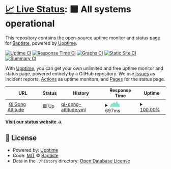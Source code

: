 # [📈 Live Status](https://BapRx.github.io/upptime): <!--live status--> **🟩 All systems operational**

This repository contains the open-source uptime monitor and status page for [Baptiste](https://BapRx.github.io/upptime), powered by [Upptime](https://github.com/upptime/upptime).

[![Uptime CI](https://github.com/BapRx/upptime/workflows/Uptime%20CI/badge.svg)](https://github.com/BapRx/upptime/actions?query=workflow%3A%22Uptime+CI%22)
[![Response Time CI](https://github.com/BapRx/upptime/workflows/Response%20Time%20CI/badge.svg)](https://github.com/BapRx/upptime/actions?query=workflow%3A%22Response+Time+CI%22)
[![Graphs CI](https://github.com/BapRx/upptime/workflows/Graphs%20CI/badge.svg)](https://github.com/BapRx/upptime/actions?query=workflow%3A%22Graphs+CI%22)
[![Static Site CI](https://github.com/BapRx/upptime/workflows/Static%20Site%20CI/badge.svg)](https://github.com/BapRx/upptime/actions?query=workflow%3A%22Static+Site+CI%22)
[![Summary CI](https://github.com/BapRx/upptime/workflows/Summary%20CI/badge.svg)](https://github.com/BapRx/upptime/actions?query=workflow%3A%22Summary+CI%22)

With [Upptime](https://upptime.js.org), you can get your own unlimited and free uptime monitor and status page, powered entirely by a GitHub repository. We use [Issues](https://github.com/BapRx/upptime/issues) as incident reports, [Actions](https://github.com/BapRx/upptime/actions) as uptime monitors, and [Pages](https://BapRx.github.io/upptime) for the status page.

<!--start: status pages-->
<!-- This summary is generated by Upptime (https://github.com/upptime/upptime) -->
<!-- Do not edit this manually, your changes will be overwritten -->
<!-- prettier-ignore -->
| URL | Status | History | Response Time | Uptime |
| --- | ------ | ------- | ------------- | ------ |
| <img alt="" src="https://favicons.githubusercontent.com/www.qigong-tuina-sallanches.fr" height="13"> [Qi Gong Attitude](https://www.qigong-tuina-sallanches.fr) | 🟩 Up | [qi-gong-attitude.yml](https://github.com/BapRx/upptime/commits/HEAD/history/qi-gong-attitude.yml) | <details><summary><img alt="Response time graph" src="./graphs/qi-gong-attitude/response-time-week.png" height="20"> 697ms</summary><br><a href="https://BapRx.github.io/upptime/history/qi-gong-attitude"><img alt="Response time 704" src="https://img.shields.io/endpoint?url=https%3A%2F%2Fraw.githubusercontent.com%2FBapRx%2Fupptime%2FHEAD%2Fapi%2Fqi-gong-attitude%2Fresponse-time.json"></a><br><a href="https://BapRx.github.io/upptime/history/qi-gong-attitude"><img alt="24-hour response time 506" src="https://img.shields.io/endpoint?url=https%3A%2F%2Fraw.githubusercontent.com%2FBapRx%2Fupptime%2FHEAD%2Fapi%2Fqi-gong-attitude%2Fresponse-time-day.json"></a><br><a href="https://BapRx.github.io/upptime/history/qi-gong-attitude"><img alt="7-day response time 697" src="https://img.shields.io/endpoint?url=https%3A%2F%2Fraw.githubusercontent.com%2FBapRx%2Fupptime%2FHEAD%2Fapi%2Fqi-gong-attitude%2Fresponse-time-week.json"></a><br><a href="https://BapRx.github.io/upptime/history/qi-gong-attitude"><img alt="30-day response time 704" src="https://img.shields.io/endpoint?url=https%3A%2F%2Fraw.githubusercontent.com%2FBapRx%2Fupptime%2FHEAD%2Fapi%2Fqi-gong-attitude%2Fresponse-time-month.json"></a><br><a href="https://BapRx.github.io/upptime/history/qi-gong-attitude"><img alt="1-year response time 704" src="https://img.shields.io/endpoint?url=https%3A%2F%2Fraw.githubusercontent.com%2FBapRx%2Fupptime%2FHEAD%2Fapi%2Fqi-gong-attitude%2Fresponse-time-year.json"></a></details> | <details><summary><a href="https://BapRx.github.io/upptime/history/qi-gong-attitude">100.00%</a></summary><a href="https://BapRx.github.io/upptime/history/qi-gong-attitude"><img alt="All-time uptime 100.00%" src="https://img.shields.io/endpoint?url=https%3A%2F%2Fraw.githubusercontent.com%2FBapRx%2Fupptime%2FHEAD%2Fapi%2Fqi-gong-attitude%2Fuptime.json"></a><br><a href="https://BapRx.github.io/upptime/history/qi-gong-attitude"><img alt="24-hour uptime 100.00%" src="https://img.shields.io/endpoint?url=https%3A%2F%2Fraw.githubusercontent.com%2FBapRx%2Fupptime%2FHEAD%2Fapi%2Fqi-gong-attitude%2Fuptime-day.json"></a><br><a href="https://BapRx.github.io/upptime/history/qi-gong-attitude"><img alt="7-day uptime 100.00%" src="https://img.shields.io/endpoint?url=https%3A%2F%2Fraw.githubusercontent.com%2FBapRx%2Fupptime%2FHEAD%2Fapi%2Fqi-gong-attitude%2Fuptime-week.json"></a><br><a href="https://BapRx.github.io/upptime/history/qi-gong-attitude"><img alt="30-day uptime 100.00%" src="https://img.shields.io/endpoint?url=https%3A%2F%2Fraw.githubusercontent.com%2FBapRx%2Fupptime%2FHEAD%2Fapi%2Fqi-gong-attitude%2Fuptime-month.json"></a><br><a href="https://BapRx.github.io/upptime/history/qi-gong-attitude"><img alt="1-year uptime 100.00%" src="https://img.shields.io/endpoint?url=https%3A%2F%2Fraw.githubusercontent.com%2FBapRx%2Fupptime%2FHEAD%2Fapi%2Fqi-gong-attitude%2Fuptime-year.json"></a></details>

<!--end: status pages-->

[**Visit our status website →**](https://BapRx.github.io/upptime)

## 📄 License

- Powered by: [Upptime](https://github.com/upptime/upptime)
- Code: [MIT](./LICENSE) © [Baptiste](https://BapRx.github.io/upptime)
- Data in the `./history` directory: [Open Database License](https://opendatacommons.org/licenses/odbl/1-0/)
